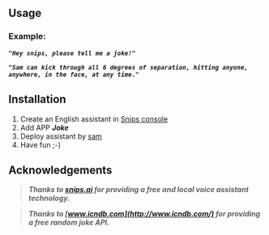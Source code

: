## Usage

### Example:

***```"Hey snips, please tell me a joke!"```***

***```"Sam can kick through all 6 degrees of separation, hitting anyone, anywhere, in the face, at any time."```***

## Installation

1. Create an English assistant in [Snips console](https://console.snips.ai/)
2. Add APP ***Joke***
3. Deploy assistant by [sam](https://snips.gitbook.io/documentation/console/deploy-your-assistant)
4. Have fun ;-)

## Acknowledgements

> ***Thanks to [snips.ai](https://snips.ai/) for providing a free and local voice assistant technology.***

> ***Thanks to [www.icndb.com](http://www.icndb.com/) for providing a free random joke API.***


